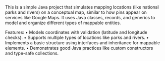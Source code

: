 This is a simple Java project that simulates mapping locations (like national parks and rivers) on a conceptual map, similar to how pins appear on services like Google Maps. It uses Java classes, records, and generics to model and organize different types of mappable entities.

Features:
	•	Models coordinates with validation (latitude and longitude checks).
	•	Supports multiple types of locations like parks and rivers.
	•	Implements a basic structure using interfaces and inheritance for mappable elements.
	•	Demonstrates good Java practices like custom constructors and type-safe collections.
